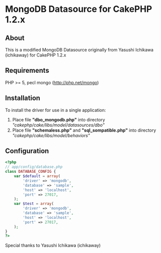 # MongoDB Datasource for CakePHP 1.2.x

## About
This is a modified MongoDB Datasource originally from Yasushi Ichikawa (ichikaway) for CakePHP 1.2.x

## Requirements
PHP >= 5, pecl mongo (http://php.net/mongo)

## Installation
To install the driver for use in a single application:<br>
1. Place file __"dbo_mongodb.php"__ into directory _"cakephp/cake/libs/model/datasources/dbo"_<br>
2. Place file __"schemaless.php"__ and __"sql_sompatible.php"__ into directory _"cakephp/cake/libs/model/behaviors"_

## Configuration
```php
<?php
// app/config/database.php
class DATABASE_CONFIG {
	var $default = array(
		'driver' => 'mongodb',
		'database' => 'sample',
		'host' => 'localhost',
		'port' => 27017,
	);
	var $test = array(
		'driver' => 'mongodb',
		'database' => 'sample',
		'host' => 'localhost',
    	'port' => 27017,
	);
}
?>
```
Special thanks to Yasushi Ichikawa (ichikaway)
